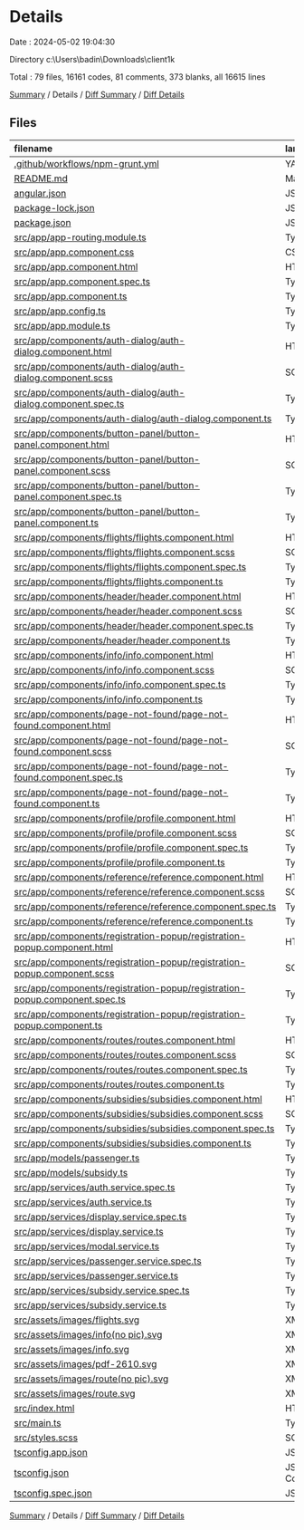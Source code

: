 # Details

Date : 2024-05-02 19:04:30

Directory c:\\Users\\badin\\Downloads\\client1k

Total : 79 files,  16161 codes, 81 comments, 373 blanks, all 16615 lines

[Summary](results.md) / Details / [Diff Summary](diff.md) / [Diff Details](diff-details.md)

## Files
| filename | language | code | comment | blank | total |
| :--- | :--- | ---: | ---: | ---: | ---: |
| [.github/workflows/npm-grunt.yml](/.github/workflows/npm-grunt.yml) | YAML | 22 | 0 | 7 | 29 |
| [README.md](/README.md) | Markdown | 0 | 0 | 2 | 2 |
| [angular.json](/angular.json) | JSON | 109 | 0 | 1 | 110 |
| [package-lock.json](/package-lock.json) | JSON | 14,074 | 0 | 1 | 14,075 |
| [package.json](/package.json) | JSON | 49 | 0 | 1 | 50 |
| [src/app/app-routing.module.ts](/src/app/app-routing.module.ts) | TypeScript | 22 | 2 | 6 | 30 |
| [src/app/app.component.css](/src/app/app.component.css) | CSS | 19 | 0 | 4 | 23 |
| [src/app/app.component.html](/src/app/app.component.html) | HTML | 7 | 0 | 2 | 9 |
| [src/app/app.component.spec.ts](/src/app/app.component.spec.ts) | TypeScript | 31 | 0 | 5 | 36 |
| [src/app/app.component.ts](/src/app/app.component.ts) | TypeScript | 25 | 1 | 7 | 33 |
| [src/app/app.config.ts](/src/app/app.config.ts) | TypeScript | 0 | 7 | 3 | 10 |
| [src/app/app.module.ts](/src/app/app.module.ts) | TypeScript | 73 | 0 | 2 | 75 |
| [src/app/components/auth-dialog/auth-dialog.component.html](/src/app/components/auth-dialog/auth-dialog.component.html) | HTML | 26 | 22 | 4 | 52 |
| [src/app/components/auth-dialog/auth-dialog.component.scss](/src/app/components/auth-dialog/auth-dialog.component.scss) | SCSS | 100 | 0 | 16 | 116 |
| [src/app/components/auth-dialog/auth-dialog.component.spec.ts](/src/app/components/auth-dialog/auth-dialog.component.spec.ts) | TypeScript | 18 | 0 | 6 | 24 |
| [src/app/components/auth-dialog/auth-dialog.component.ts](/src/app/components/auth-dialog/auth-dialog.component.ts) | TypeScript | 8 | 0 | 3 | 11 |
| [src/app/components/button-panel/button-panel.component.html](/src/app/components/button-panel/button-panel.component.html) | HTML | 19 | 0 | 0 | 19 |
| [src/app/components/button-panel/button-panel.component.scss](/src/app/components/button-panel/button-panel.component.scss) | SCSS | 39 | 1 | 5 | 45 |
| [src/app/components/button-panel/button-panel.component.spec.ts](/src/app/components/button-panel/button-panel.component.spec.ts) | TypeScript | 17 | 0 | 5 | 22 |
| [src/app/components/button-panel/button-panel.component.ts](/src/app/components/button-panel/button-panel.component.ts) | TypeScript | 27 | 0 | 4 | 31 |
| [src/app/components/flights/flights.component.html](/src/app/components/flights/flights.component.html) | HTML | 21 | 0 | 0 | 21 |
| [src/app/components/flights/flights.component.scss](/src/app/components/flights/flights.component.scss) | SCSS | 78 | 0 | 12 | 90 |
| [src/app/components/flights/flights.component.spec.ts](/src/app/components/flights/flights.component.spec.ts) | TypeScript | 17 | 0 | 5 | 22 |
| [src/app/components/flights/flights.component.ts](/src/app/components/flights/flights.component.ts) | TypeScript | 31 | 0 | 6 | 37 |
| [src/app/components/header/header.component.html](/src/app/components/header/header.component.html) | HTML | 30 | 24 | 1 | 55 |
| [src/app/components/header/header.component.scss](/src/app/components/header/header.component.scss) | SCSS | 84 | 3 | 17 | 104 |
| [src/app/components/header/header.component.spec.ts](/src/app/components/header/header.component.spec.ts) | TypeScript | 18 | 0 | 6 | 24 |
| [src/app/components/header/header.component.ts](/src/app/components/header/header.component.ts) | TypeScript | 49 | 2 | 12 | 63 |
| [src/app/components/info/info.component.html](/src/app/components/info/info.component.html) | HTML | 43 | 0 | 3 | 46 |
| [src/app/components/info/info.component.scss](/src/app/components/info/info.component.scss) | SCSS | 29 | 0 | 5 | 34 |
| [src/app/components/info/info.component.spec.ts](/src/app/components/info/info.component.spec.ts) | TypeScript | 17 | 0 | 5 | 22 |
| [src/app/components/info/info.component.ts](/src/app/components/info/info.component.ts) | TypeScript | 8 | 0 | 3 | 11 |
| [src/app/components/page-not-found/page-not-found.component.html](/src/app/components/page-not-found/page-not-found.component.html) | HTML | 8 | 0 | 0 | 8 |
| [src/app/components/page-not-found/page-not-found.component.scss](/src/app/components/page-not-found/page-not-found.component.scss) | SCSS | 21 | 2 | 3 | 26 |
| [src/app/components/page-not-found/page-not-found.component.spec.ts](/src/app/components/page-not-found/page-not-found.component.spec.ts) | TypeScript | 17 | 0 | 5 | 22 |
| [src/app/components/page-not-found/page-not-found.component.ts](/src/app/components/page-not-found/page-not-found.component.ts) | TypeScript | 10 | 0 | 4 | 14 |
| [src/app/components/profile/profile.component.html](/src/app/components/profile/profile.component.html) | HTML | 25 | 1 | 3 | 29 |
| [src/app/components/profile/profile.component.scss](/src/app/components/profile/profile.component.scss) | SCSS | 80 | 1 | 19 | 100 |
| [src/app/components/profile/profile.component.spec.ts](/src/app/components/profile/profile.component.spec.ts) | TypeScript | 18 | 0 | 6 | 24 |
| [src/app/components/profile/profile.component.ts](/src/app/components/profile/profile.component.ts) | TypeScript | 48 | 2 | 7 | 57 |
| [src/app/components/reference/reference.component.html](/src/app/components/reference/reference.component.html) | HTML | 17 | 0 | 1 | 18 |
| [src/app/components/reference/reference.component.scss](/src/app/components/reference/reference.component.scss) | SCSS | 29 | 0 | 5 | 34 |
| [src/app/components/reference/reference.component.spec.ts](/src/app/components/reference/reference.component.spec.ts) | TypeScript | 18 | 0 | 6 | 24 |
| [src/app/components/reference/reference.component.ts](/src/app/components/reference/reference.component.ts) | TypeScript | 19 | 0 | 5 | 24 |
| [src/app/components/registration-popup/registration-popup.component.html](/src/app/components/registration-popup/registration-popup.component.html) | HTML | 35 | 1 | 3 | 39 |
| [src/app/components/registration-popup/registration-popup.component.scss](/src/app/components/registration-popup/registration-popup.component.scss) | SCSS | 37 | 0 | 8 | 45 |
| [src/app/components/registration-popup/registration-popup.component.spec.ts](/src/app/components/registration-popup/registration-popup.component.spec.ts) | TypeScript | 18 | 0 | 6 | 24 |
| [src/app/components/registration-popup/registration-popup.component.ts](/src/app/components/registration-popup/registration-popup.component.ts) | TypeScript | 15 | 0 | 5 | 20 |
| [src/app/components/routes/routes.component.html](/src/app/components/routes/routes.component.html) | HTML | 4 | 0 | 2 | 6 |
| [src/app/components/routes/routes.component.scss](/src/app/components/routes/routes.component.scss) | SCSS | 0 | 0 | 1 | 1 |
| [src/app/components/routes/routes.component.spec.ts](/src/app/components/routes/routes.component.spec.ts) | TypeScript | 17 | 0 | 5 | 22 |
| [src/app/components/routes/routes.component.ts](/src/app/components/routes/routes.component.ts) | TypeScript | 8 | 0 | 3 | 11 |
| [src/app/components/subsidies/subsidies.component.html](/src/app/components/subsidies/subsidies.component.html) | HTML | 68 | 0 | 20 | 88 |
| [src/app/components/subsidies/subsidies.component.scss](/src/app/components/subsidies/subsidies.component.scss) | SCSS | 86 | 1 | 19 | 106 |
| [src/app/components/subsidies/subsidies.component.spec.ts](/src/app/components/subsidies/subsidies.component.spec.ts) | TypeScript | 18 | 0 | 6 | 24 |
| [src/app/components/subsidies/subsidies.component.ts](/src/app/components/subsidies/subsidies.component.ts) | TypeScript | 46 | 0 | 8 | 54 |
| [src/app/models/passenger.ts](/src/app/models/passenger.ts) | TypeScript | 9 | 0 | 1 | 10 |
| [src/app/models/subsidy.ts](/src/app/models/subsidy.ts) | TypeScript | 7 | 0 | 1 | 8 |
| [src/app/services/auth.service.spec.ts](/src/app/services/auth.service.spec.ts) | TypeScript | 12 | 0 | 5 | 17 |
| [src/app/services/auth.service.ts](/src/app/services/auth.service.ts) | TypeScript | 17 | 0 | 6 | 23 |
| [src/app/services/display.service.spec.ts](/src/app/services/display.service.spec.ts) | TypeScript | 12 | 0 | 5 | 17 |
| [src/app/services/display.service.ts](/src/app/services/display.service.ts) | TypeScript | 9 | 0 | 3 | 12 |
| [src/app/services/modal.service.ts](/src/app/services/modal.service.ts) | TypeScript | 14 | 0 | 4 | 18 |
| [src/app/services/passenger.service.spec.ts](/src/app/services/passenger.service.spec.ts) | TypeScript | 12 | 0 | 5 | 17 |
| [src/app/services/passenger.service.ts](/src/app/services/passenger.service.ts) | TypeScript | 14 | 0 | 4 | 18 |
| [src/app/services/subsidy.service.spec.ts](/src/app/services/subsidy.service.spec.ts) | TypeScript | 12 | 0 | 5 | 17 |
| [src/app/services/subsidy.service.ts](/src/app/services/subsidy.service.ts) | TypeScript | 16 | 0 | 4 | 20 |
| [src/assets/images/flights.svg](/src/assets/images/flights.svg) | XML | 29 | 0 | 1 | 30 |
| [src/assets/images/info(no pic).svg](/src/assets/images/info(no%20pic).svg) | XML | 28 | 0 | 1 | 29 |
| [src/assets/images/info.svg](/src/assets/images/info.svg) | XML | 38 | 0 | 1 | 39 |
| [src/assets/images/pdf-2610.svg](/src/assets/images/pdf-2610.svg) | XML | 14 | 0 | 1 | 15 |
| [src/assets/images/route(no pic).svg](/src/assets/images/route(no%20pic).svg) | XML | 28 | 0 | 1 | 29 |
| [src/assets/images/route.svg](/src/assets/images/route.svg) | XML | 33 | 0 | 1 | 34 |
| [src/index.html](/src/index.html) | HTML | 16 | 0 | 1 | 17 |
| [src/main.ts](/src/main.ts) | TypeScript | 4 | 1 | 6 | 11 |
| [src/styles.scss](/src/styles.scss) | SCSS | 4 | 7 | 5 | 16 |
| [tsconfig.app.json](/tsconfig.app.json) | JSON | 15 | 1 | 1 | 17 |
| [tsconfig.json](/tsconfig.json) | JSON with Comments | 32 | 1 | 1 | 34 |
| [tsconfig.spec.json](/tsconfig.spec.json) | JSON | 14 | 1 | 1 | 16 |

[Summary](results.md) / Details / [Diff Summary](diff.md) / [Diff Details](diff-details.md)
